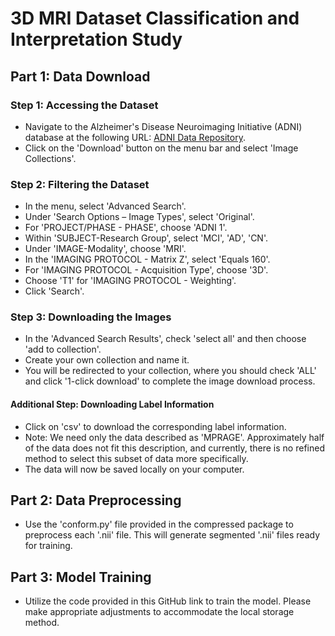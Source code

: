 # 3D MRI Dataset Classification and Interpretation Study

## Part 1: Data Download

### Step 1: Accessing the Dataset
- Navigate to the Alzheimer's Disease Neuroimaging Initiative (ADNI) database at the following URL: [ADNI Data Repository](https://ida.loni.usc.edu/home/projectPage.jsp?project=ADNI).
- Click on the 'Download' button on the menu bar and select 'Image Collections'.

### Step 2: Filtering the Dataset
- In the menu, select 'Advanced Search'.
- Under 'Search Options – Image Types', select 'Original'.
- For 'PROJECT/PHASE - PHASE', choose 'ADNI 1'.
- Within 'SUBJECT-Research Group', select 'MCI', 'AD', 'CN'.
- Under 'IMAGE-Modality', choose 'MRI'.
- In the 'IMAGING PROTOCOL - Matrix Z', select 'Equals 160'.
- For 'IMAGING PROTOCOL - Acquisition Type', choose '3D'.
- Choose 'T1' for 'IMAGING PROTOCOL - Weighting'.
- Click 'Search'.

### Step 3: Downloading the Images
- In the 'Advanced Search Results', check 'select all' and then choose 'add to collection'.
- Create your own collection and name it.
- You will be redirected to your collection, where you should check 'ALL' and click '1-click download' to complete the image download process.

#### Additional Step: Downloading Label Information
- Click on 'csv' to download the corresponding label information.
- Note: We need only the data described as 'MPRAGE'. Approximately half of the data does not fit this description, and currently, there is no refined method to select this subset of data more specifically.
- The data will now be saved locally on your computer.

## Part 2: Data Preprocessing

- Use the 'conform.py' file provided in the compressed package to preprocess each '.nii' file. This will generate segmented '.nii' files ready for training.

## Part 3: Model Training

- Utilize the code provided in this GitHub link to train the model. Please make appropriate adjustments to accommodate the local storage method.
